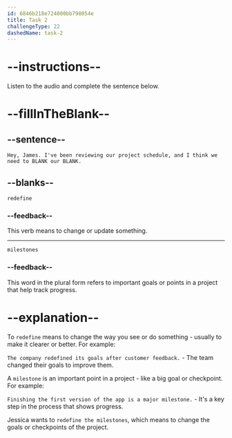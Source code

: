 ```yaml
---
id: 6846b218e724000bb798054e
title: Task 2
challengeType: 22
dashedName: task-2
---
```


<!-- (audio) Jessica: Hey, James. I've been reviewing our project schedule, and I think we need to redefine our milestones. -->

# --instructions--

Listen to the audio and complete the sentence below.

# --fillInTheBlank--

## --sentence--

`Hey, James. I've been reviewing our project schedule, and I think we need to BLANK our BLANK.`

## --blanks--

`redefine`

### --feedback--

This verb means to change or update something.

---

`milestones`

### --feedback--

This word in the plural form refers to important goals or points in a project that help track progress.

# --explanation--

To `redefine` means to change the way you see or do something - usually to make it clearer or better. For example:

`The company redefined its goals after customer feedback.` - The team changed their goals to improve them.

A `milestone` is an important point in a project - like a big goal or checkpoint. For example:

`Finishing the first version of the app is a major milestone.` - It's a key step in the process that shows progress.

Jessica wants to `redefine the milestones`, which means to change the goals or checkpoints of the project.
